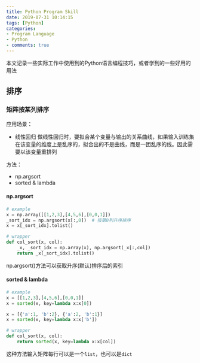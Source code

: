 ```yaml
---
title: Python Program Skill
date: 2019-07-31 10:14:15
tags: [Python]
categories:
- Program Language
- Python
- comments: true
---
```


本文记录一些实际工作中使用到的Python语言编程技巧，或者学到的一些好用的用法

## 排序

### 矩阵按某列排序
应用场景：
* 线性回归
做线性回归时，要拟合某个变量与输出的关系曲线，如果输入训练集在该变量的维度上是乱序的，拟合出的不是曲线，而是一团乱序的线。因此需要以该变量重排列

方法：
* np.argsort
* sorted & lambda

#### np.argsort
```python
# example
x = np.array([[1,2,3],[4,5,6],[0,0,1]])
_sort_idx = np.argsort(x[:,0])  # 按第0列升序排序
x = x[_sort_idx].tolist()

# wrapper
def col_sort(x, col):
    _x, _sort_idx = np.array(x), np.argsort(_x[:,col])
    return _x[_sort_idx].tolist()
```

np.argsort()方法可以获取升序(默认)排序后的索引

#### sorted & lambda
```python
# example
x = [[1,2,3],[4,5,6],[0,0,1]]
x = sorted(x, key=lambda x:x[0])

x = [{'a':1, 'b':2}, {'a':2, 'b':1}]
x = sorted(x, key=lambda x:x['b'])

# wrapper
def col_sort(x, col):
    return sorted(x, key=lambda x:x[col])
```

这种方法输入矩阵每行可以是一个`list`，也可以是`dict`

